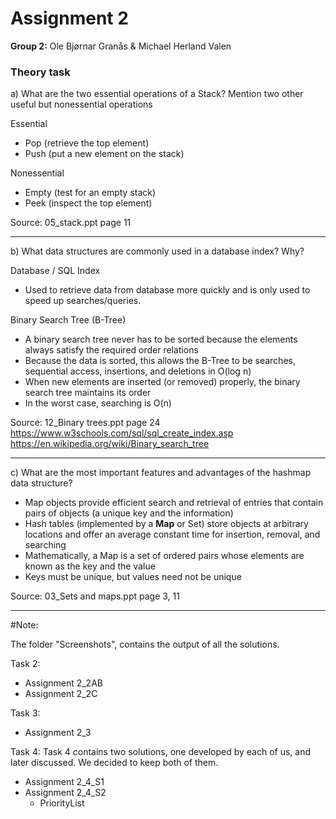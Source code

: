 # Assignment 2
**Group 2:**
Ole Bjørnar Granås & Michael Herland Valen

### Theory task
a) What are the two essential operations of a Stack? Mention two other useful but nonessential operations

Essential
- Pop (retrieve the top element)
- Push (put a new element on the stack)

Nonessential
- Empty (test for an empty stack)
- Peek (inspect the top element)

Source: 05_stack.ppt page 11

---


b) What data structures are commonly used in a database index? Why?

Database / SQL Index
- Used to retrieve data from database more quickly and is only used to speed up searches/queries.

Binary Search Tree (B-Tree)
- A binary search tree never has to be sorted because the elements always satisfy the required order relations
- Because the data is sorted, this allows the B-Tree to be searches, sequential access, insertions, and deletions in O(log n)
- When new elements are inserted (or removed) properly, the binary search tree maintains its order
- In the worst case, searching is O(n)

Source: 12_Binary trees.ppt page 24
https://www.w3schools.com/sql/sql_create_index.asp
https://en.wikipedia.org/wiki/Binary_search_tree

---

c) What are the most important features and advantages of the hashmap data structure?

- Map objects provide efficient search and retrieval of entries that contain pairs of objects (a unique key and the information)
- Hash tables (implemented by a **Map** or Set) store objects at arbitrary locations and offer an average constant time for insertion, removal, and searching
- Mathematically, a Map is a set of ordered pairs whose elements are known as the key and the value
- Keys must be unique, but values need not be unique

Source: 03_Sets and maps.ppt page 3, 11

---
#Note:

The folder "Screenshots", contains the output of all the solutions.

Task 2:
- Assignment 2_2AB
- Assignment 2_2C

Task 3:
- Assignment 2_3

Task 4:
Task 4 contains two solutions, one developed by each of us, and later discussed. We decided to keep both of them.
- Assignment 2_4_S1
- Assignment 2_4_S2
    - PriorityList
